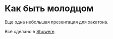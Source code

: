 # Как быть молодцом

Еще одна небольшая презентация для хакатона.

Всё сделано в [Showere](https://github.com/shower/shower).
